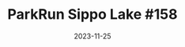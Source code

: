 ---
layout: post
title: "ParkRun Sippo Lake #158"
date: 2023-11-25
excerpt: "Ben Young placed 6th of 36 participants."
image: https://scontent-ord5-2.xx.fbcdn.net/v/t39.30808-6/405357586_353689413976368_3864757127048255271_n.jpg?stp=cp6_dst-jpg&_nc_cat=102&ccb=1-7&_nc_sid=a73e89&_nc_ohc=CGeBVyRYtmIAX-07nX8&_nc_ht=scontent-ord5-2.xx&oh=00_AfC7VGQ6kFoJn0CtE5Gf4k7XmDJfJuJUkDf02CVj-Y_vDQ&oe=65726156
hyperlink: https://www.parkrun.us/sippolake/results/158/
tags: [running, parkrun, results]
comments: true
---